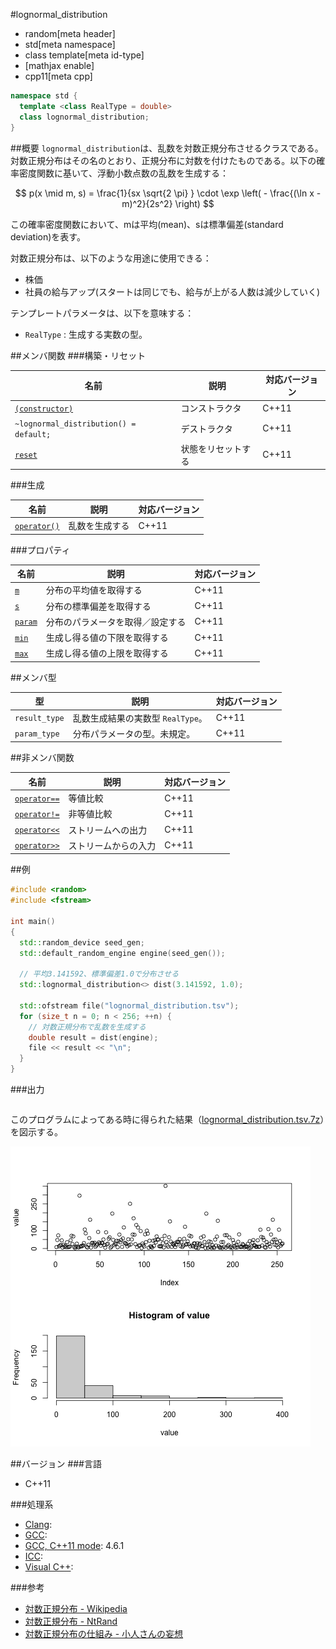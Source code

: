#lognormal_distribution
* random[meta header]
* std[meta namespace]
* class template[meta id-type]
* [mathjax enable]
* cpp11[meta cpp]

```cpp
namespace std {
  template <class RealType = double>
  class lognormal_distribution;
}
```

##概要
`lognormal_distribution`は、乱数を対数正規分布させるクラスである。 
対数正規分布はその名のとおり、正規分布に対数を付けたものである。以下の確率密度関数に基いて、浮動小数点数の乱数を生成する：  

$$ p(x \mid m, s) = \frac{1}{sx \sqrt{2 \pi} } \cdot \exp \left( - \frac{(\ln x - m)^2}{2s^2} \right) $$

この確率密度関数において、mは平均(mean)、sは標準偏差(standard deviation)を表す。


対数正規分布は、以下のような用途に使用できる：

- 株価
- 社員の給与アップ(スタートは同じでも、給与が上がる人数は減少していく)


テンプレートパラメータは、以下を意味する：

- `RealType` : 生成する実数の型。


##メンバ関数
###構築・リセット

| 名前 | 説明 | 対応バージョン |
|-----------------------------------------------------------------------|--------------------|-------|
| [`(constructor)`](lognormal_distribution/op_constructor.md)         | コンストラクタ     | C++11 |
| `~lognormal_distribution() = default;`                                | デストラクタ       | C++11 |
| [`reset`](lognormal_distribution/reset.md)                          | 状態をリセットする | C++11 |


###生成

| 名前 | 説明 | 対応バージョン |
|-----------------------------------------------------|----------------|-------|
| [`operator()`](lognormal_distribution/op_call.md) | 乱数を生成する | C++11 |


###プロパティ

| 名前 | 説明 | 対応バージョン |
|----------------------------------------------|----------------------------------|-------|
| [`m`](lognormal_distribution/m.md)         | 分布の平均値を取得する   | C++11 |
| [`s`](lognormal_distribution/s.md)         | 分布の標準偏差を取得する | C++11 |
| [`param`](lognormal_distribution/param.md) | 分布のパラメータを取得／設定する | C++11 |
| [`min`](lognormal_distribution/min.md)     | 生成し得る値の下限を取得する   | C++11 |
| [`max`](lognormal_distribution/max.md)     | 生成し得る値の上限を取得する   | C++11 |


##メンバ型

| 型 | 説明 | 対応バージョン |
|---------------|-------------------|-------|
| `result_type` | 乱数生成結果の実数型 `RealType`。 | C++11 |
| `param_type`  | 分布パラメータの型。未規定。 | C++11 |


##非メンバ関数

| 名前 | 説明 | 対応バージョン |
|----------------------------------------------------------|----------------------|-------|
| [`operator==`](lognormal_distribution/op_equal.md)     | 等値比較             | C++11 |
| [`operator!=`](lognormal_distribution/op_not_equal.md) | 非等値比較           | C++11 |
| [`operator<<`](lognormal_distribution/op_ostream.md)   | ストリームへの出力   | C++11 |
| [`operator>>`](lognormal_distribution/op_istream.md)   | ストリームからの入力 | C++11 |


##例
```cpp
#include <random>
#include <fstream>

int main()
{
  std::random_device seed_gen;
  std::default_random_engine engine(seed_gen());

  // 平均3.141592、標準偏差1.0で分布させる
  std::lognormal_distribution<> dist(3.141592, 1.0);

  std::ofstream file("lognormal_distribution.tsv");
  for (size_t n = 0; n < 256; ++n) {
    // 対数正規分布で乱数を生成する
    double result = dist(engine);
    file << result << "\n";
  }
}
```

###出力
```
```

このプログラムによってある時に得られた結果（[lognormal_distribution.tsv.7z](https://github.com/cpprefjp/image/raw/master/reference/random/lognormal_distribution/lognormal_distribution.tsv.7z)）を図示する。 

![](https://github.com/cpprefjp/image/raw/master/reference/random/lognormal_distribution/lognormal_distribution.png)

##バージョン
###言語
- C++11

###処理系
- [Clang](/implementation.md#clang): 
- [GCC](/implementation.md#gcc): 
- [GCC, C++11 mode](/implementation.md#gcc): 4.6.1
- [ICC](/implementation.md#icc): 
- [Visual C++](/implementation.md#visual_cpp): 

###参考
- [対数正規分布 - Wikipedia](http://ja.wikipedia.org/wiki/%E5%AF%BE%E6%95%B0%E6%AD%A3%E8%A6%8F%E5%88%86%E5%B8%83)
- [対数正規分布 - NtRand](http://www.ntrand.com/jp/log-normal-distribution/)
- [対数正規分布の仕組み - 小人さんの妄想](http://d.hatena.ne.jp/rikunora/20100418/p1)
